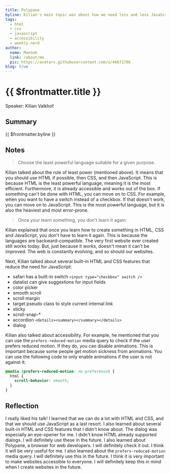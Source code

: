 ```yaml
---
title: Polypane
byline: Kilian's main topic was about how we need less and less JavaScript and more and more HTML and CSS. He also talked about Polypane, a browser for web developers that he created and maintains.
tags:
  - html
  - css
  - javascript
  - accessibility
  - weekly nerd
author:
  name: Manoah
  link: /about/me
  pic: https://avatars.githubusercontent.com/u/46671786
blog: true
---
```


# {{ $frontmatter.title }}

Speaker: Kilian Valkhof

## Summary

{{ $frontmatter.byline }}

## Notes

> Choose the least powerful language suitable for a given purpose.

Kilian talked about the rule of least power (mentioned above). It means that you should use HTML if possible, then CSS, and then JavaScript. This is because HTML is the least powerful language, meaning it is the most efficient. Furthermore, it is already accessible and works out of the box. If something can't be done with HTML, you can move on to CSS. For example, when you want to have a switch instead of a checkbox. If that doesn't work, you can move on to JavaScript. This is the most powerful language, but it is also the heaviest and most error-prone.

> Once your learn something, you don't learn it again.

Kilian explained that once you learn how to create something in HTML, CSS and JavaScript, you don't have to learn it again. This is because the languages are backward-compatible. The very first website ever created still works today. But, just because it works, doesn't mean it can't be improved. The web is constantly evolving, and so should our websites.

Next, Kilian talked about several built-in HTML and CSS features that reduce the need for JavaScript:

- safari has a built-in switch `<input type="checkbox" switch />`
- datalist can give suggestions for input fields
- color picker
- smooth scroll
- scroll margin
- target pseudo class to style current internal link
- sticky
- scroll-snap-\*
- accordion `<details><summary></summary></details>`
- dialog

Kilian also talked about accessibility. For example, he mentioned that you can use the `prefers-reduced-motion` media query to check if the user prefers reduced motion. If they do, you can disable animations. This is important because some people get motion sickness from animations. You can use the following code to only enable animations if the user is not against it:

```css
@media (prefers-reduced-motion: no-preference) {
  html {
    scroll-behavior: smooth;
  }
}
```

## Reflection

I really liked his talk! I learned that we can do a lot with HTML and CSS, and that we should use JavaScript as a last resort. I also learned about several built-in HTML and CSS features that I didn't know about. The dialog was especially an eye-opener for me. I didn't know HTML already supported dialogs. I will definitely use these in the future. I also learned about Polypane, a browser for web developers. I will definitely check it out. I think it will be very useful for me. I also learned about the `prefers-reduced-motion` media query. I will definitely use this in the future. I think it is very important to make websites accessible to everyone. I will definitely keep this in mind when I create websites in the future.
